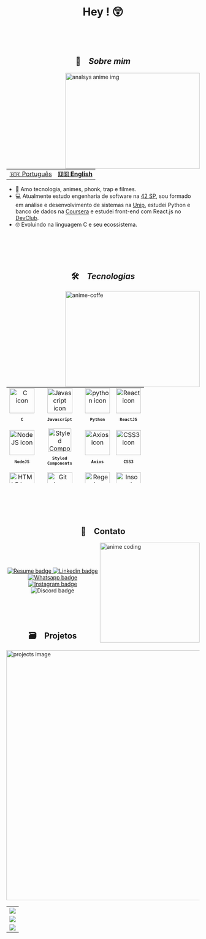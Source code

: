 <h1 align="center"> Hey ! 😲</h1>
<br><br><br>

<h2 align="center">📇 &ensp; <i>Sobre mim</i></h2>
<img align="right" src="https://github.com/joaoneon/joaoneon/assets/6489188/171d3d07-ce35-49e1-99a1-7d681cc07776"
    width="350px" height="250px" alt="analsys anime img">
<table align="center">
    <tr>
        <td>
            <a href="README.md">🇧🇷 Português</a>
        </td>
        <td>
            <b>
                <a href="readme-en.md">🇺🇸 English</a>
            </b>
        </td>
    </tr>
</table>
<ul align="left">
    <li> 🥰 Amo tecnologia, animes, phonk, trap e filmes.</li>
    <li> 💻 Atualmente estudo engenharia de software na <a href="https://www.42sp.org.br/" target="_blank">42 SP</a>,
        sou formado em análise e desenvolvimento de sistemas na <a href="https://www.unip.br/" target="_blank">Unip</a>,
        estudei Python e banco de dados na <a href="https://www.coursera.org/" target="_blank">Coursera</a> e estudei
        front-end com React.js no <a href="https://rodolfomori.com.br/devclub/" target="_blank">DevClub</a>.</li>
    <li> 🤓 Evoluindo na linguagem C e seu ecossistema.</li>
</ul>
<br><br><br><br>
<h2 align="center">🛠️ &ensp; <i>Tecnologias</i></h2>
<img align="right" width="350px" height="250px" alt="anime-coffe"
    src="https://github.com/joaoneon/joaoneon/assets/6489188/5b4d0d86-d55c-48c3-ab8b-6c30ef68badb" />
<table align="center" height="250px">
    <tr>
        <td align="center">
            <img src="https://skillicons.dev/icons?i=c" width="65px" alt="C icon" /><br>
            <sub>
                <b>
                    <pre>C</pre>
                </b>
            </sub>
        </td>
        <td align="center">
            <img src="https://skillicons.dev/icons?i=js" width="65px" alt="Javascript icon" /><br>
            <sub>
                <b>
                    <pre>Javascript</pre>
                </b>
            </sub>
        </td>
        <td align="center">
            <img src="https://skillicons.dev/icons?i=python" width="65px" alt="python icon" /><br>
            <sub>
                <b>
                    <pre>Python</pre>
                </b>
            </sub>
        </td>
        <td align="center">
            <img src="https://skillicons.dev/icons?i=react" width="65px" alt="React icon" /><br>
            <sub>
                <b>
                    <pre>ReactJS</pre>
                </b>
            </sub>
        </td>
    </tr>
    <tr>
        <td align="center">
            <img src="https://skillicons.dev/icons?i=nodejs" width="65px" alt="NodeJS icon" /><br>
            <sub>
                <b>
                    <pre>NodeJS</pre>
                </b>
            </sub>
        </td>
        <td align="center">
            <img src="https://skillicons.dev/icons?i=styledcomponents" width="60px" alt="Styled Components icon" /><br>
            <sub>
                <b>
                    <pre>Styled<br>Components</pre>
                </b>
            </sub>
        </td>
        <td align="center">
            <img src="https://user-images.githubusercontent.com/86276393/177149370-01f7c4a4-9763-478f-938c-ec3d4e7c76c5.png"
                width="65px" alt="Axios icon" /><br>
            <sub>
                <b>
                    <pre>&ensp;Axios&ensp;</pre>
                </b>
            </sub>
        </td>
        <td align="center">
            <img src="https://skillicons.dev/icons?i=css" width="65px" alt="CSS3 icon" /><br>
            <sub>
                <b>
                    <pre>CSS3</pre>
                </b>
            </sub>
        </td>
    </tr>
    <tr>
        <td align="center">
            <img src="https://skillicons.dev/icons?i=html" width="65px" alt="HTML5 icon" /><br>
            <sub>
                <b>
                    <pre>HTML5</pre>
                </b>
            </sub>
        </td>
        <td align="center" width="100px;">
            <img src="https://skillicons.dev/icons?i=git" width="65px" alt="Git icon" /><br>
            <sub>
                <b>
                    <pre>Git</pre>
                </b>
            </sub>
        </td>
        <td align="center">
            <img src="https://skillicons.dev/icons?i=regex" width="65px" alt="Regex icon" /><br>
            <sub>
                <b>
                    <pre>Regex</pre>
                </b>
            </sub>
        </td>
        <td align="center">
            <img src="https://user-images.githubusercontent.com/86276393/177148580-f21f8f32-113c-499c-8c4d-f03412137f82.svg"
                width="65px" alt="Insomnia icon" /><br>
            <sub>
                <b>
                    <pre>Insomnia</pre>
                </b>
            </sub>
        </td>
    </tr>
    <tr>
        <td align="center">
            <img src="https://skillicons.dev/icons?i=vscode" width="65px" alt="visual studio code icon" /><br>
            <sub>
                <b>
                    <pre>VSCode</pre>
                </b>
            </sub>
        </td>
        <td align="center">
            <img src="https://user-images.githubusercontent.com/86276393/205502680-8c4634eb-5032-446c-a5ff-d669a0fa787c.png"
                width="80px" alt="Linux and Windows icon" /><br>
            <sub>
                <b>
                    <pre>Linux /<br>Windows</pre>
                </b>
            </sub>
        </td>
        <td align="center">
            <img src="https://skillicons.dev/icons?i=bash" width="65px" alt="bash icon" /><br>
            <sub>
                <b>
                    <pre>Terminal</pre>
                </b>
            </sub>
        </td>
    </tr>
</table>
<br><br><br><br>

<h2 align="center"> 📩 &ensp; Contato</h2>
<img align="right" width="260px"
    src="https://github.com/joaoneon/joaoneon/assets/6489188/d02bd94d-477b-4aad-a1a1-14372aa7249d" alt="anime coding">
<br><br><br>
<p align="center">
    <a href="https://www.canva.com/design/DAFjNPB6x5E/uidh_TU5zR0Yl1VEaBOwnw/view?utm_content=DAFjNPB6x5E&utm_campaign=designshare&utm_medium=link&utm_source=publishsharelink"
        target="_blank">
        <img src="https://img.shields.io/badge/Currículo-4285F4?style=for-the-badge&amp;logo=read-the-docs&amp;logoColor=white"
            alt="Resume badge">
    </a>
    <a href="https://www.linkedin.com/in/joao-p-a-c/" target="_blank">
        <img src="https://img.shields.io/badge/LinkedIn-0077B5?style=for-the-badge&logo=linkedin&logoColor=white"
            alt="Linkedin badge">
    </a>
    <a href="https://wa.me/5522996112570?text=Yo,%20sinta-se%20livre%20para%20entrar%20em%20contato%20comigo."
        target="_blank">
        <img src="https://img.shields.io/badge/WhatsApp-25D366?style=for-the-badge&logo=whatsapp&logoColor=white"
            alt="Whatsapp badge">
    </a>
    <a href="https://www.instagram.com/neonftn/" target="_blank">
        <img src="https://img.shields.io/badge/Instagram-E4405F?style=for-the-badge&logo=instagram&logoColor=white"
            alt="Instagram badge">
    </a>
    <img src="https://dcbadge.vercel.app/api/shield/137314163755057152?compact=true" alt="Discord badge">

</p>

<br><br><br>

<h2 align="center">🗃️ &ensp; Projetos</h2>
<img align="right" src="https://github.com/joaoneon/joaoneon/assets/6489188/df651d33-02c9-4be7-86ec-1e43a9220644"
    height="651 px" alt="projects image">
<table align="left" height="650px">
    <tr>
        <td>
            <a href="https://github.com/joaoneon/Bubble-sort-teste-mesa" target="_blank">
                <img align="center"
                    src="https://github-readme-stats.vercel.app/api/pin/?username=joaoneon&repo=Bubble-sort-teste-mesa&theme=tokyonight&hide_border=true&show_icons=true&cache_seconds=14400">
            </a>
        </td>
    </tr>
    <tr>
        <td>
            <a href="https://github.com/joaoneon/Bubble-sort-teste-mesa" target="_blank">
                <img align="center"
                    src="https://github-readme-stats.vercel.app/api/pin/?username=joaoneon&repo=first-node-project&theme=tokyonight&hide_border=true&show_icons=true&cache_seconds=14400">
            </a>
        </td>
    </tr>
        <tr>
        <td>
            <a href="https://github.com/joaoneon/c-piscine-42" target="_blank">
                <img align="center"
                    src="https://github-readme-stats.vercel.app/api/pin/?username=joaoneon&repo=c-piscine-42&theme=tokyonight&hide_border=true&show_icons=true&cache_seconds=14400">
            </a>
        </td>
    </tr>
</table>
